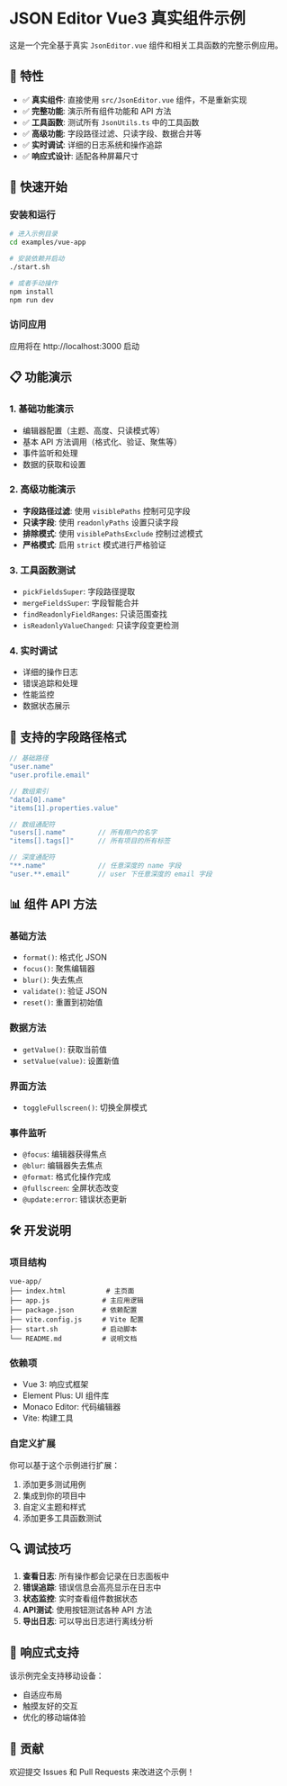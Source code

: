 # JSON Editor Vue3 真实组件示例

这是一个完全基于真实 `JsonEditor.vue` 组件和相关工具函数的完整示例应用。

## 🎯 特性

- ✅ **真实组件**: 直接使用 `src/JsonEditor.vue` 组件，不是重新实现
- ✅ **完整功能**: 演示所有组件功能和 API 方法
- ✅ **工具函数**: 测试所有 `JsonUtils.ts` 中的工具函数
- ✅ **高级功能**: 字段路径过滤、只读字段、数据合并等
- ✅ **实时调试**: 详细的日志系统和操作追踪
- ✅ **响应式设计**: 适配各种屏幕尺寸

## 🚀 快速开始

### 安装和运行

```bash
# 进入示例目录
cd examples/vue-app

# 安装依赖并启动
./start.sh

# 或者手动操作
npm install
npm run dev
```

### 访问应用

应用将在 http://localhost:3000 启动

## 📋 功能演示

### 1. 基础功能演示
- 编辑器配置（主题、高度、只读模式等）
- 基本 API 方法调用（格式化、验证、聚焦等）
- 事件监听和处理
- 数据的获取和设置

### 2. 高级功能演示
- **字段路径过滤**: 使用 `visiblePaths` 控制可见字段
- **只读字段**: 使用 `readonlyPaths` 设置只读字段
- **排除模式**: 使用 `visiblePathsExclude` 控制过滤模式
- **严格模式**: 启用 `strict` 模式进行严格验证

### 3. 工具函数测试
- `pickFieldsSuper`: 字段路径提取
- `mergeFieldsSuper`: 字段智能合并
- `findReadonlyFieldRanges`: 只读范围查找
- `isReadonlyValueChanged`: 只读字段变更检测

### 4. 实时调试
- 详细的操作日志
- 错误追踪和处理
- 性能监控
- 数据状态展示

## 🔧 支持的字段路径格式

```javascript
// 基础路径
"user.name"
"user.profile.email"

// 数组索引
"data[0].name"
"items[1].properties.value"

// 数组通配符
"users[].name"        // 所有用户的名字
"items[].tags[]"      // 所有项目的所有标签

// 深度通配符
"**.name"             // 任意深度的 name 字段
"user.**.email"       // user 下任意深度的 email 字段
```

## 📊 组件 API 方法

### 基础方法
- `format()`: 格式化 JSON
- `focus()`: 聚焦编辑器
- `blur()`: 失去焦点
- `validate()`: 验证 JSON
- `reset()`: 重置到初始值

### 数据方法
- `getValue()`: 获取当前值
- `setValue(value)`: 设置新值

### 界面方法
- `toggleFullscreen()`: 切换全屏模式

### 事件监听
- `@focus`: 编辑器获得焦点
- `@blur`: 编辑器失去焦点
- `@format`: 格式化操作完成
- `@fullscreen`: 全屏状态改变
- `@update:error`: 错误状态更新

## 🛠️ 开发说明

### 项目结构
```
vue-app/
├── index.html          # 主页面
├── app.js             # 主应用逻辑
├── package.json       # 依赖配置
├── vite.config.js     # Vite 配置
├── start.sh           # 启动脚本
└── README.md          # 说明文档
```

### 依赖项
- Vue 3: 响应式框架
- Element Plus: UI 组件库
- Monaco Editor: 代码编辑器
- Vite: 构建工具

### 自定义扩展

你可以基于这个示例进行扩展：

1. 添加更多测试用例
2. 集成到你的项目中
3. 自定义主题和样式
4. 添加更多工具函数测试

## 🔍 调试技巧

1. **查看日志**: 所有操作都会记录在日志面板中
2. **错误追踪**: 错误信息会高亮显示在日志中
3. **状态监控**: 实时查看组件数据状态
4. **API测试**: 使用按钮测试各种 API 方法
5. **导出日志**: 可以导出日志进行离线分析

## 📱 响应式支持

该示例完全支持移动设备：
- 自适应布局
- 触摸友好的交互
- 优化的移动端体验

## 🤝 贡献

欢迎提交 Issues 和 Pull Requests 来改进这个示例！
